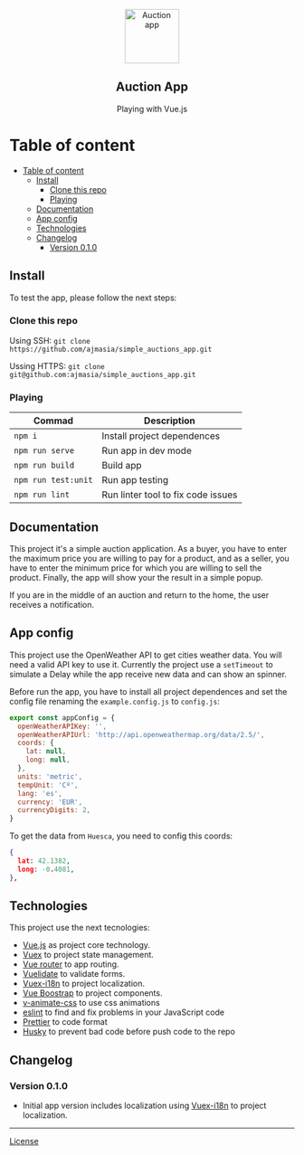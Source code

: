 <p align="center">
  <a href="http://github.com/kamranahmedse/developer-roadmap">
    <img src="https://cdn3.iconfinder.com/data/icons/seo-internet-marketing-flat-icons/250/web-code.png" alt="Auction app" width="96" height="96">
  </a>
  <h2 align="center">Auction App</h2>
  <p align="center">Playing with Vue.js</p>
</p>

# Table of content

- [Table of content](#table-of-content)
  - [Install](#install)
    - [Clone this repo](#clone-this-repo)
    - [Playing](#playing)
  - [Documentation](#documentation)
  - [App config](#app-config)
  - [Technologies](#technologies)
  - [Changelog](#changelog)
    - [Version 0.1.0](#version-010)

## Install

To test the app, please follow the next steps:

### Clone this repo

Using SSH: `git clone https://github.com/ajmasia/simple_auctions_app.git`

Ussing HTTPS: `git clone git@github.com:ajmasia/simple_auctions_app.git`

### Playing

| Commad              | Description                        |
| ------------------- | ---------------------------------- |
| `npm i`             | Install project dependences        |
| `npm run serve`     | Run app in dev mode                |
| `npm run build`     | Build app                          |
| `npm run test:unit` | Run app testing                    |
| `npm run lint`      | Run linter tool to fix code issues |

## Documentation

This project it's a simple auction application. As a buyer, you have to enter the maximum price you are willing to pay for a product, and as a seller, you have to enter the minimum price for which you are willing to sell the product. Finally, the app will show your the result in a simple popup.

If you are in the middle of an auction and return to the home, the user receives a notification.

## App config

This project use the OpenWeather API to get cities weather data. You will need a valid API key to use it. Currently the project use a `setTimeout` to simulate a Delay while the app receive new data and can show an spinner.

Before run the app, you have to install all project dependences and set the config file renaming the `example.config.js` to `config.js`:

```js
export const appConfig = {
  openWeatherAPIKey: '',
  openWeatherAPIUrl: 'http://api.openweathermap.org/data/2.5/',
  coords: {
    lat: null,
    long: null,
  },
  units: 'metric',
  tempUnit: 'Cº',
  lang: 'es',
  currency: 'EUR',
  currencyDigits: 2,
}
```

To get the data from `Huesca`, you need to config this coords:

```json
{
  lat: 42.1382,
  long: -0.4081,
},
```

## Technologies

This project use the next tecnologies:

- [Vue.js](https://vuejs.org/) as project core technology.
- [Vuex](https://vuex.vuejs.org/guide/) to project state management.
- [Vue router](https://router.vuejs.org/) to app routing.
- [Vuelidate](https://github.com/vuelidate/vuelidate) to validate forms.
- [Vuex-i18n](https://github.com/dkfbasel/vuex-i18n) to project localization.
- [Vue Boostrap](https://bootstrap-vue.js.org/) to project components.
- [v-animate-css](https://github.com/jofftiquez/v-animate-css) to use css animations
- [eslint](https://eslint.org/) to find and fix problems in your JavaScript code
- [Prettier](https://prettier.io/) to code format
- [Husky](https://github.com/typicode/husky) to prevent bad code before push code to the repo

## Changelog

### Version 0.1.0

- Initial app version includes localization using [Vuex-i18n](https://github.com/dkfbasel/vuex-i18n) to project localization.

---

[License](./LICENSE.md)
